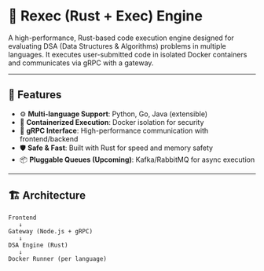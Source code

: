 
# 🧠 Rexec (Rust + Exec) Engine

A high-performance, Rust-based code execution engine designed for evaluating DSA (Data Structures & Algorithms) problems in multiple languages. It executes user-submitted code in isolated Docker containers and communicates via gRPC with a gateway.

---

## 🚀 Features

- ⚙️ **Multi-language Support**: Python, Go, Java (extensible)
- 🐳 **Containerized Execution**: Docker isolation for security
- 🔗 **gRPC Interface**: High-performance communication with frontend/backend
- 🛡 **Safe & Fast**: Built with Rust for speed and memory safety
- 📦 **Pluggable Queues (Upcoming)**: Kafka/RabbitMQ for async execution

---

## 🏗 Architecture

```plaintext
Frontend
   ↓
Gateway (Node.js + gRPC)
   ↓
DSA Engine (Rust)
   ↓
Docker Runner (per language)
